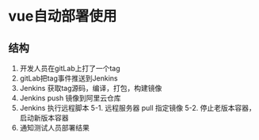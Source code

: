 # vue自动部署使用

## 结构

1. 开发人员在gitLab上打了一个tag
2. gitLab把tag事件推送到Jenkins
3. Jenkins 获取tag源码，编译，打包，构建镜像
4. Jenkins push 镜像到阿里云仓库
5. Jenkins 执行远程脚本
   5-1. 远程服务器 pull 指定镜像
   5-2. 停止老版本容器，启动新版本容器
6. 通知测试人员部署结果

